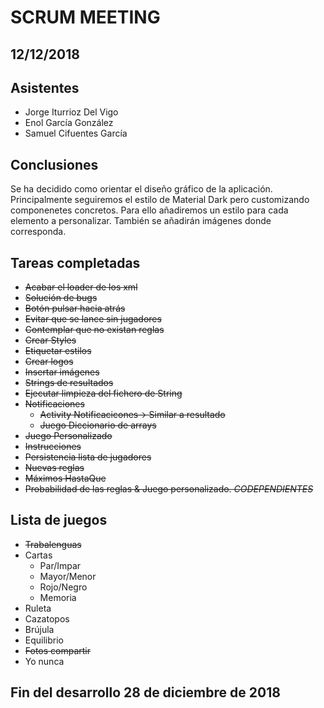 # SCRUM MEETING
## 12/12/2018

## Asistentes
* Jorge Iturrioz Del Vigo
* Enol García González
* Samuel Cifuentes García

## Conclusiones
Se ha decidido como orientar el diseño gráfico de la aplicación. Principalmente seguiremos el estilo de Material Dark pero customizando
componenetes concretos. Para ello añadiremos un estilo para cada elemento a personalizar.
También se añadirán imágenes donde corresponda.

## Tareas completadas
* ~~Acabar el loader de los xml~~
* ~~Solución de bugs~~
* ~~Botón pulsar hacia atrás~~
* ~~Evitar que se lance sin jugadores~~
* ~~Contemplar que no existan reglas~~
* ~~Crear Styles~~
* ~~Etiquetar estilos~~
* ~~Crear logos~~
* ~~Insertar imágenes~~
* ~~Strings de resultados~~
* ~~Ejecutar limpieza del fichero de String~~
* ~~Notificaciones~~
  * ~~Activity Notificacicones-> Similar a resultado~~
  * ~~Juego Diccionario de arrays~~
* ~~Juego Personalizado~~
* ~~Instrucciones~~
* ~~Persistencia lista de jugadores~~
* ~~Nuevas reglas~~
* ~~Máximos HastaQue~~
* ~~Probabilidad de las reglas & Juego personalizado. _CODEPENDIENTES_~~



## Lista de juegos
* ~~Trabalenguas~~
* Cartas
  * Par/Impar
  * Mayor/Menor
  * Rojo/Negro
  * Memoria
* Ruleta
* Cazatopos
* Brújula
* Equilibrio
* ~~Fotos compartir~~
* Yo nunca

## Fin del desarrollo 28 de diciembre de 2018
